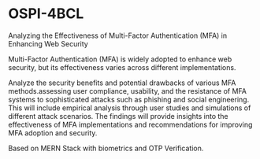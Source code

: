 # OSPI-4BCL

Analyzing the Effectiveness of Multi-Factor Authentication (MFA) in Enhancing Web Security

Multi-Factor Authentication (MFA) is widely adopted to enhance web security, but its effectiveness varies across different implementations.

Analyze the security benefits and potential drawbacks of various MFA methods.assessing user compliance, usability, and the resistance of MFA systems to sophisticated attacks such as phishing and social engineering. This will include empirical analysis through user studies and simulations of different attack scenarios. The findings will provide insights into the effectiveness of MFA implementations and recommendations for improving MFA adoption and security.

Based on MERN Stack with biometrics and OTP Verification.
